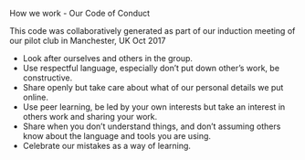 How we work - Our Code of Conduct

This code was collaboratively generated as part of our induction meeting of our pilot club in Manchester, UK Oct 2017

* Look after ourselves and others in the group.
* Use respectful language, especially don’t put down other’s work, be constructive.
* Share openly but take care about what of our personal details we put online.
* Use peer learning, be led by your own interests but take an interest in others work and sharing your work. 
* Share when you don’t understand things, and don’t assuming others know about the language and tools you are using.
* Celebrate our mistakes as a way of learning.
